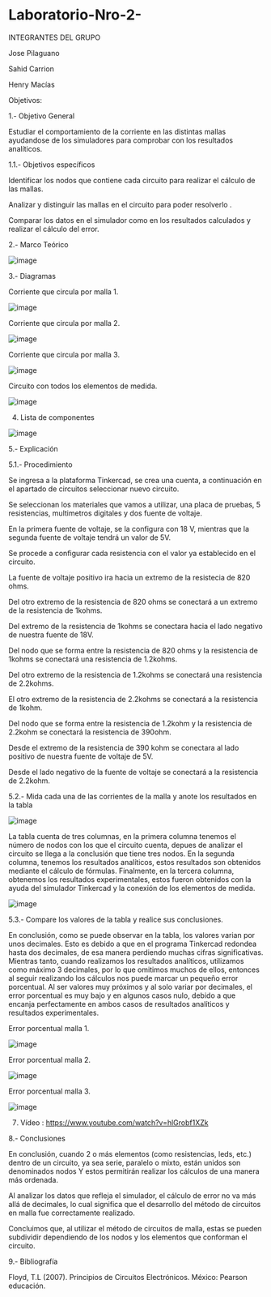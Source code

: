 # Laboratorio-Nro-2-

INTEGRANTES DEL GRUPO 

Jose Pilaguano

Sahid Carrion

Henry Macías

Objetivos:

1.- Objetivo General

Estudiar el comportamiento de la corriente en las distintas mallas ayudandose de los simuladores para comprobar con los resultados analíticos.

1.1.- Objetivos específicos

Identificar los nodos que contiene cada circuito para realizar el cálculo de las mallas.

Analizar y distinguir las mallas en el circuito para poder resolverlo .

Comparar los datos en el simulador como en los resultados calculados y realizar el cálculo del error.

2.- Marco Teórico

![image](https://user-images.githubusercontent.com/116677175/202754881-18b5b297-a2aa-4268-b746-069dddf965a3.png)

3.- Diagramas

Corriente que circula por malla 1.

![image](https://user-images.githubusercontent.com/116677175/202754978-336d5876-ad39-46e0-9c8b-ee54cbf1df22.png)

Corriente que circula por malla 2.

![image](https://user-images.githubusercontent.com/116677175/202755061-bd888a4e-a25d-4b39-a958-5906bf991ce0.png)

Corriente que circula por malla 3.

![image](https://user-images.githubusercontent.com/116677175/202755159-62ef8e2f-8729-4a11-9ef3-fd3bbeb5d0e6.png)

Circuito con todos los elementos de medida.

![image](https://user-images.githubusercontent.com/116677175/202755278-a0e5eb0e-cd98-411e-a56d-e7f20f1daef1.png)

4. Lista de componentes

![image](https://user-images.githubusercontent.com/116677175/202755498-cf956783-0e66-4556-a7ce-285567be5770.png)

5.- Explicación

5.1.- Procedimiento

Se ingresa a la plataforma Tinkercad, se crea una cuenta, a continuación en el apartado de circuitos seleccionar nuevo circuito.

Se seleccionan los materiales que vamos a utilizar, una placa de pruebas, 5 resistencias, multimetros digitales y dos fuente de voltaje.

En la primera fuente de voltaje, se la configura con 18 V, mientras que la segunda fuente de voltaje tendrá un valor de 5V.

Se procede a configurar cada resistencia con el valor ya establecido en el circuito.

La fuente de voltaje positivo ira hacia un extremo de la resistecia de 820 ohms.

Del otro extremo de la resistencia de 820 ohms se conectará a un extremo de la resistencia de 1kohms.

Del extremo de la resistencia de 1kohms se conectara hacia el lado negativo de nuestra fuente de 18V.

Del nodo que se forma entre la resistencia de 820 ohms y la resistencia de 1kohms se conectará una resistencia de 1.2kohms.

Del otro extremo de la resistencia de 1.2kohms se conectará una resistencia de 2.2kohms.

El otro extremo de la resistencia de 2.2kohms se conectará a la resistencia de 1kohm.

Del nodo que se forma entre la resistencia de 1.2kohm y la resistencia de 2.2kohm se conectará la resistencia de 390ohm.

Desde el extremo de la resistencia de 390 kohm se conectara al lado positivo de nuestra fuente de voltaje de 5V.

Desde el lado negativo de la fuente de voltaje se conectará a la resistencia de 2.2kohm.

5.2.- Mida cada una de las corrientes de la malla y anote los resultados en la tabla

![image](https://user-images.githubusercontent.com/116677175/202755657-087a8db5-c976-4769-9140-4a538a73a394.png)

La tabla cuenta de tres columnas, en la primera columna tenemos el número de nodos con los que el circuito cuenta, depues de analizar el circuito se llega a la conclusión que tiene tres nodos. En la segunda columna, tenemos los resultados analíticos, estos resultados son obtenidos mediante el cálculo de fórmulas. Finalmente, en la tercera columna, obtenemos los resultados experimentales, estos fueron obtenidos con la ayuda del simulador Tinkercad y la conexión de los elementos de medida. 

![image](https://user-images.githubusercontent.com/116677175/202755792-1d11b8a4-6c6d-41d9-b663-9239f26b22ed.png)

5.3.- Compare los valores de la tabla y realice sus conclusiones.

En conclusión, como se puede observar en la tabla, los valores varian por unos decimales. Esto es debido a que en el programa Tinkercad redondea hasta dos decimales, de esa manera perdiendo muchas cifras significativas. Mientras tanto, cuando realizamos los resultados analíticos, utilizamos como máximo 3 decimales, por lo que omitimos muchos de ellos, entonces al seguir realizando los cálculos nos puede marcar un pequeño error porcentual. Al ser valores muy próximos y al solo variar por decimales, el error porcentual es muy bajo y en algunos casos nulo, debido a que encanja perfectamente en ambos casos de resultados analíticos y resultados experimentales.

Error porcentual malla 1.

![image](https://user-images.githubusercontent.com/116677175/202755886-52deddcb-6e8e-4f81-8653-36a727ff2dff.png)

Error porcentual malla 2.

![image](https://user-images.githubusercontent.com/116677175/202755948-2c09f36b-f7fb-4bd7-968a-94db714e3aa4.png)

Error porcentual malla 3.

![image](https://user-images.githubusercontent.com/116677175/202756001-eff3a481-57f8-4ec0-9d2d-0f21ae8a3d3e.png)

7. Vídeo : https://www.youtube.com/watch?v=hlGrobf1XZk 

8.- Conclusiones

En conclusión, cuando 2 o más elementos (como resistencias, leds, etc.) dentro de un circuito, ya sea serie, paralelo o mixto, están unidos son denominados nodos Y estos permitirán realizar los cálculos de una manera más ordenada.

Al analizar los datos que refleja el simulador, el cálculo de error no va más allá de decimales, lo cual significa que el desarrollo del método de circuitos en malla fue correctamente realizado.

Concluimos que, al utilizar el método de circuitos de malla, estas se pueden subdividir dependiendo de los nodos y los elementos que conforman el circuito.

9.- Bibliografía

Floyd, T.L (2007). Principios de Circuitos Electrónicos. México: Pearson educación.

